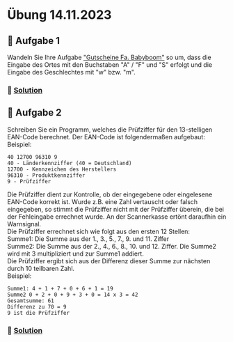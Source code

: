 # Übung 14.11.2023

## 🥇 Aufgabe 1

Wandeln Sie Ihre Aufgabe ["Gutscheine Fa. Babyboom"](/units/2023_11_13/solution.cpp) so um, dass die Eingabe des Ortes
mit den Buchstaben "A" / "F" und "S" erfolgt und die Eingabe des Geschlechtes mit "w" bzw. "m".

### 📜 [Solution](solution_1.cpp)

## 🥈 Aufgabe 2

Schreiben Sie ein Programm, welches die Prüfziffer für den 13-stelligen EAN-Code berechnet.
Der EAN-Code ist folgendermaßen aufgebaut:  
Beispiel:

```shell
40 12700 96310 9
40 - Länderkennziffer (40 = Deutschland)
12700 - Kennzeichen des Herstellers
96310 - Produktkennziffer
9 - Prüfziffer
```

Die Prüfziffer dient zur Kontrolle, ob der eingegebene oder eingelesene EAN-Code korrekt ist. Wurde z.B. eine Zahl
vertauscht oder falsch eingegeben, so stimmt die Prüfziffer nicht mit der Prüfziffer überein, die bei der Fehleingabe
errechnet wurde. An der Scannerkasse ertönt daraufhin ein Warnsignal.  
Die Prüfziffer errechnet sich wie folgt aus den ersten 12 Stellen:  
Summe1: Die Summe aus der 1., 3., 5., 7., 9. und 11. Ziffer  
Summe2: Die Summe aus der 2., 4., 6., 8., 10. und 12. Ziffer. Die Summe2 wird mit 3 multipliziert und zur Summe1
addiert.  
Die Prüfziffer ergibt sich aus der Differenz dieser Summe zur nächsten durch 10 teilbaren Zahl.  
Beispiel:

```
Summe1: 4 + 1 + 7 + 0 + 6 + 1 = 19
Summe2 0 + 2 + 0 + 9 + 3 + 0 = 14 x 3 = 42
Gesamtsumme: 61
Differenz zu 70 = 9
9 ist die Prüfziffer
```

### 📜 [Solution](solution_2.cpp)